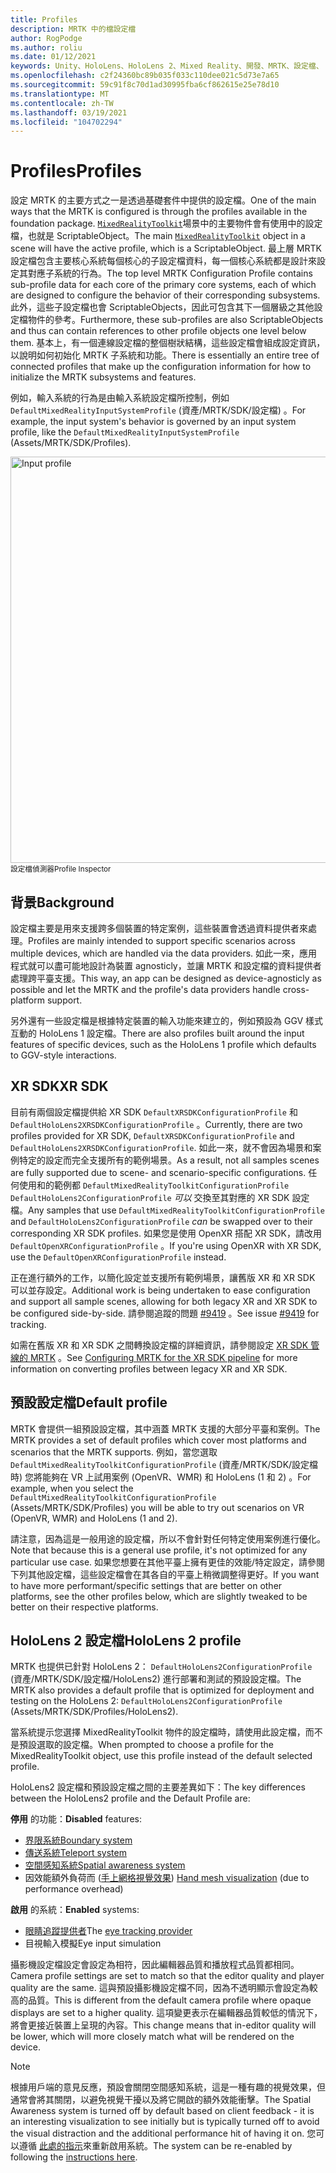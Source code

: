 ```yaml
---
title: Profiles
description: MRTK 中的檔設定檔
author: RogPodge
ms.author: roliu
ms.date: 01/12/2021
keywords: Unity、HoloLens、HoloLens 2、Mixed Reality、開發、MRTK、設定檔、
ms.openlocfilehash: c2f24360bc89b035f033c110dee021c5d73e7a65
ms.sourcegitcommit: 59c91f8c70d1ad30995fba6cf862615e25e78d10
ms.translationtype: MT
ms.contentlocale: zh-TW
ms.lasthandoff: 03/19/2021
ms.locfileid: "104702294"
---
```

# <a name="profiles"></a><span data-ttu-id="6bf47-104">Profiles</span><span class="sxs-lookup"><span data-stu-id="6bf47-104">Profiles</span></span>

<span data-ttu-id="6bf47-105">設定 MRTK 的主要方式之一是透過基礎套件中提供的設定檔。</span><span class="sxs-lookup"><span data-stu-id="6bf47-105">One of the main ways that the MRTK is configured is through the profiles available in the foundation package.</span></span> <span data-ttu-id="6bf47-106">[`MixedRealityToolkit`](xref:Microsoft.MixedReality.Toolkit.MixedRealityToolkit)場景中的主要物件會有使用中的設定檔，也就是 ScriptableObject。</span><span class="sxs-lookup"><span data-stu-id="6bf47-106">The main [`MixedRealityToolkit`](xref:Microsoft.MixedReality.Toolkit.MixedRealityToolkit) object in a scene will have the active profile, which is a ScriptableObject.</span></span> <span data-ttu-id="6bf47-107">最上層 MRTK 設定檔包含主要核心系統每個核心的子設定檔資料，每一個核心系統都是設計來設定其對應子系統的行為。</span><span class="sxs-lookup"><span data-stu-id="6bf47-107">The top level MRTK Configuration Profile contains sub-profile data for each core of the primary core systems, each of which are designed to configure the behavior of their corresponding subsystems.</span></span> <span data-ttu-id="6bf47-108">此外，這些子設定檔也會 ScriptableObjects，因此可包含其下一個層級之其他設定檔物件的參考。</span><span class="sxs-lookup"><span data-stu-id="6bf47-108">Furthermore, these sub-profiles are also ScriptableObjects and thus can contain references to other profile objects one level below them.</span></span> <span data-ttu-id="6bf47-109">基本上，有一個連線設定檔的整個樹狀結構，這些設定檔會組成設定資訊，以說明如何初始化 MRTK 子系統和功能。</span><span class="sxs-lookup"><span data-stu-id="6bf47-109">There is essentially an entire tree of connected profiles that make up the configuration information for how to initialize the MRTK subsystems and features.</span></span>

<span data-ttu-id="6bf47-110">例如，輸入系統的行為是由輸入系統設定檔所控制，例如 `DefaultMixedRealityInputSystemProfile` (資產/MRTK/SDK/設定檔) 。</span><span class="sxs-lookup"><span data-stu-id="6bf47-110">For example, the input system's behavior is governed by an input system profile, like the `DefaultMixedRealityInputSystemProfile` (Assets/MRTK/SDK/Profiles).</span></span>

<img src="../images/profiles/input_profile.png" width="650px" alt="Input profile" style="display:block;">
<span data-ttu-id="6bf47-111"><sup>設定檔偵測器</sup></span><span class="sxs-lookup"><span data-stu-id="6bf47-111"><sup>Profile Inspector</sup></span></span>

## <a name="background"></a><span data-ttu-id="6bf47-112">背景</span><span class="sxs-lookup"><span data-stu-id="6bf47-112">Background</span></span>

<span data-ttu-id="6bf47-113">設定檔主要是用來支援跨多個裝置的特定案例，這些裝置會透過資料提供者來處理。</span><span class="sxs-lookup"><span data-stu-id="6bf47-113">Profiles are mainly intended to support specific scenarios across multiple devices, which are handled via the data providers.</span></span> <span data-ttu-id="6bf47-114">如此一來，應用程式就可以盡可能地設計為裝置 agnosticly，並讓 MRTK 和設定檔的資料提供者處理跨平臺支援。</span><span class="sxs-lookup"><span data-stu-id="6bf47-114">This way, an app can be designed as device-agnosticly as possible and let the MRTK and the profile's data providers handle cross-platform support.</span></span>

<span data-ttu-id="6bf47-115">另外還有一些設定檔是根據特定裝置的輸入功能來建立的，例如預設為 GGV 樣式互動的 HoloLens 1 設定檔。</span><span class="sxs-lookup"><span data-stu-id="6bf47-115">There are also profiles built around the input features of specific devices, such as the HoloLens 1 profile which defaults to GGV-style interactions.</span></span>

## <a name="xr-sdk"></a><span data-ttu-id="6bf47-116">XR SDK</span><span class="sxs-lookup"><span data-stu-id="6bf47-116">XR SDK</span></span>

<span data-ttu-id="6bf47-117">目前有兩個設定檔提供給 XR SDK `DefaultXRSDKConfigurationProfile` 和 `DefaultHoloLens2XRSDKConfigurationProfile` 。</span><span class="sxs-lookup"><span data-stu-id="6bf47-117">Currently, there are two profiles provided for XR SDK, `DefaultXRSDKConfigurationProfile` and `DefaultHoloLens2XRSDKConfigurationProfile`.</span></span> <span data-ttu-id="6bf47-118">如此一來，就不會因為場景和案例特定的設定而完全支援所有的範例場景。</span><span class="sxs-lookup"><span data-stu-id="6bf47-118">As a result, not all samples scenes are fully supported due to scene- and scenario-specific configurations.</span></span> <span data-ttu-id="6bf47-119">任何使用和的範例都 `DefaultMixedRealityToolkitConfigurationProfile` `DefaultHoloLens2ConfigurationProfile` _可以_ 交換至其對應的 XR SDK 設定檔。</span><span class="sxs-lookup"><span data-stu-id="6bf47-119">Any samples that use `DefaultMixedRealityToolkitConfigurationProfile` and `DefaultHoloLens2ConfigurationProfile` _can_ be swapped over to their corresponding XR SDK profiles.</span></span> <span data-ttu-id="6bf47-120">如果您是使用 OpenXR 搭配 XR SDK，請改用 `DefaultOpenXRConfigurationProfile` 。</span><span class="sxs-lookup"><span data-stu-id="6bf47-120">If you're using OpenXR with XR SDK, use the `DefaultOpenXRConfigurationProfile` instead.</span></span>

<span data-ttu-id="6bf47-121">正在進行額外的工作，以簡化設定並支援所有範例場景，讓舊版 XR 和 XR SDK 可以並存設定。</span><span class="sxs-lookup"><span data-stu-id="6bf47-121">Additional work is being undertaken to ease configuration and support all sample scenes, allowing for both legacy XR and XR SDK to be configured side-by-side.</span></span> <span data-ttu-id="6bf47-122">請參閱追蹤的問題 [#9419](https://github.com/microsoft/MixedRealityToolkit-Unity/issues/9419) 。</span><span class="sxs-lookup"><span data-stu-id="6bf47-122">See issue [#9419](https://github.com/microsoft/MixedRealityToolkit-Unity/issues/9419) for tracking.</span></span>

<span data-ttu-id="6bf47-123">如需在舊版 XR 和 XR SDK 之間轉換設定檔的詳細資訊，請參閱設定 [XR SDK 管線的 MRTK](../../configuration/getting-started-with-mrtk-and-xrsdk.md#configuring-mrtk-for-the-xr-sdk-pipeline) 。</span><span class="sxs-lookup"><span data-stu-id="6bf47-123">See [Configuring MRTK for the XR SDK pipeline](../../configuration/getting-started-with-mrtk-and-xrsdk.md#configuring-mrtk-for-the-xr-sdk-pipeline) for more information on converting profiles between legacy XR and XR SDK.</span></span>

## <a name="default-profile"></a><span data-ttu-id="6bf47-124">預設設定檔</span><span class="sxs-lookup"><span data-stu-id="6bf47-124">Default profile</span></span>

<span data-ttu-id="6bf47-125">MRTK 會提供一組預設設定檔，其中涵蓋 MRTK 支援的大部分平臺和案例。</span><span class="sxs-lookup"><span data-stu-id="6bf47-125">The MRTK provides a set of default profiles which cover most platforms and scenarios that the MRTK supports.</span></span> <span data-ttu-id="6bf47-126">例如，當您選取 `DefaultMixedRealityToolkitConfigurationProfile` (資產/MRTK/SDK/設定檔時) 您將能夠在 VR 上試用案例 (OpenVR、WMR) 和 HoloLens (1 和 2) 。</span><span class="sxs-lookup"><span data-stu-id="6bf47-126">For example, when you select the `DefaultMixedRealityToolkitConfigurationProfile` (Assets/MRTK/SDK/Profiles) you will be able to try out scenarios on VR (OpenVR, WMR) and HoloLens (1 and 2).</span></span>

<span data-ttu-id="6bf47-127">請注意，因為這是一般用途的設定檔，所以不會針對任何特定使用案例進行優化。</span><span class="sxs-lookup"><span data-stu-id="6bf47-127">Note that because this is a general use profile, it's not optimized for any particular use case.</span></span> <span data-ttu-id="6bf47-128">如果您想要在其他平臺上擁有更佳的效能/特定設定，請參閱下列其他設定檔，這些設定檔會在其各自的平臺上稍微調整得更好。</span><span class="sxs-lookup"><span data-stu-id="6bf47-128">If you want to have more performant/specific settings that are better on other platforms, see the other profiles below, which are slightly tweaked to be better on their respective platforms.</span></span>

## <a name="hololens-2-profile"></a><span data-ttu-id="6bf47-129">HoloLens 2 設定檔</span><span class="sxs-lookup"><span data-stu-id="6bf47-129">HoloLens 2 profile</span></span>

<span data-ttu-id="6bf47-130">MRTK 也提供已針對 HoloLens 2： `DefaultHoloLens2ConfigurationProfile` (資產/MRTK/SDK/設定檔/HoloLens2) 進行部署和測試的預設設定檔。</span><span class="sxs-lookup"><span data-stu-id="6bf47-130">The MRTK also provides a default profile that is optimized for deployment and testing on the HoloLens 2: `DefaultHoloLens2ConfigurationProfile` (Assets/MRTK/SDK/Profiles/HoloLens2).</span></span>

<span data-ttu-id="6bf47-131">當系統提示您選擇 MixedRealityToolkit 物件的設定檔時，請使用此設定檔，而不是預設選取的設定檔。</span><span class="sxs-lookup"><span data-stu-id="6bf47-131">When prompted to choose a profile for the MixedRealityToolkit object, use this profile instead of the default selected profile.</span></span>

<span data-ttu-id="6bf47-132">HoloLens2 設定檔和預設設定檔之間的主要差異如下：</span><span class="sxs-lookup"><span data-stu-id="6bf47-132">The key differences between the HoloLens2 profile and the Default Profile are:</span></span>

<span data-ttu-id="6bf47-133">**停用** 的功能：</span><span class="sxs-lookup"><span data-stu-id="6bf47-133">**Disabled** features:</span></span>

- [<span data-ttu-id="6bf47-134">界限系統</span><span class="sxs-lookup"><span data-stu-id="6bf47-134">Boundary system</span></span>](../boundary/boundary-system-getting-started.md)
- [<span data-ttu-id="6bf47-135">傳送系統</span><span class="sxs-lookup"><span data-stu-id="6bf47-135">Teleport system</span></span>](../teleport-system/teleport-system.md)
- [<span data-ttu-id="6bf47-136">空間感知系統</span><span class="sxs-lookup"><span data-stu-id="6bf47-136">Spatial awareness system</span></span>](../spatial-awareness/spatial-awareness-getting-started.md)
- <span data-ttu-id="6bf47-137">因效能額外負荷而 ([手上網格視覺效果](../input/hand-tracking.md)) </span><span class="sxs-lookup"><span data-stu-id="6bf47-137">[Hand mesh visualization](../input/hand-tracking.md) (due to performance overhead)</span></span>

<span data-ttu-id="6bf47-138">**啟用** 的系統：</span><span class="sxs-lookup"><span data-stu-id="6bf47-138">**Enabled** systems:</span></span>

- <span data-ttu-id="6bf47-139">[眼睛追蹤提供者](../input/eye-tracking/eye-tracking-main.md)</span><span class="sxs-lookup"><span data-stu-id="6bf47-139">The [eye tracking provider](../input/eye-tracking/eye-tracking-main.md)</span></span>
- <span data-ttu-id="6bf47-140">目視輸入模擬</span><span class="sxs-lookup"><span data-stu-id="6bf47-140">Eye input simulation</span></span>

<span data-ttu-id="6bf47-141">攝影機設定檔設定會設定為相符，因此編輯器品質和播放程式品質都相同。</span><span class="sxs-lookup"><span data-stu-id="6bf47-141">Camera profile settings are set to match so that the editor quality and player quality are the same.</span></span> <span data-ttu-id="6bf47-142">這與預設攝影機設定檔不同，因為不透明顯示會設定為較高的品質。</span><span class="sxs-lookup"><span data-stu-id="6bf47-142">This is different from the default camera profile where opaque displays are set to a higher quality.</span></span> <span data-ttu-id="6bf47-143">這項變更表示在編輯器品質較低的情況下，將會更接近裝置上呈現的內容。</span><span class="sxs-lookup"><span data-stu-id="6bf47-143">This change means that in-editor quality will be lower, which will more closely match what will be rendered on the device.</span></span>

> [!NOTE]
> <span data-ttu-id="6bf47-144">根據用戶端的意見反應，預設會關閉空間感知系統，這是一種有趣的視覺效果，但通常會將其關閉，以避免視覺干擾以及將它開啟的額外效能衝擊。</span><span class="sxs-lookup"><span data-stu-id="6bf47-144">The Spatial Awareness system is turned off by default based on client feedback - it is an interesting visualization to see initially but is typically turned off to avoid the visual distraction and the additional performance hit of having it on.</span></span> <span data-ttu-id="6bf47-145">您可以遵循 [此處的指示](../spatial-awareness/spatial-awareness-getting-started.md)來重新啟用系統。</span><span class="sxs-lookup"><span data-stu-id="6bf47-145">The system can be re-enabled by following the [instructions here](../spatial-awareness/spatial-awareness-getting-started.md).</span></span>
